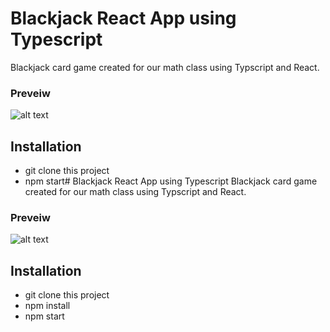 # Blackjack React App using Typescript
Blackjack card game created for our math class using Typscript and React.

### Preveiw
![alt text](blackjackback.png "Preview")

## Installation

- git clone this project
- npm start# Blackjack React App using Typescript
Blackjack card game created for our math class using Typscript and React.

### Preveiw
![alt text](blackjackback.png "Preview")

## Installation

- git clone this project
- npm install
- npm start

